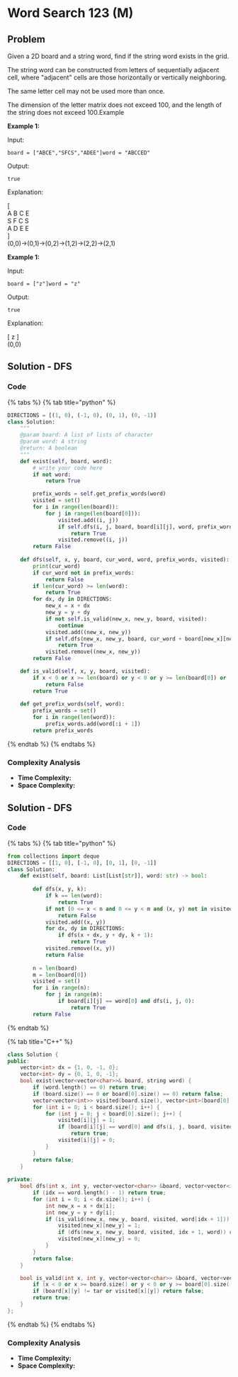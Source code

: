 # Word Search 123 (M)

## Problem

Given a 2D board and a string word, find if the string word exists in the grid.

The string word can be constructed from letters of sequentially adjacent cell, where "adjacent" cells are those horizontally or vertically neighboring.

The same letter cell may not be used more than once.

The dimension of the letter matrix does not exceed 100, and the length of the string does not exceed 100.Example

**Example 1:**

Input:

```
board = ["ABCE","SFCS","ADEE"]word = "ABCCED"
```

Output:

```
true
```

Explanation:

\[\
A B C E\
S F C S\
A D E E\
]\
(0,0)->(0,1)->(0,2)->(1,2)->(2,2)->(2,1)

**Example 1:**

Input:

```
board = ["z"]word = "z"
```

Output:

```
true
```

Explanation:

\[ z ]\
(0,0)

## Solution - DFS

### Code

{% tabs %}
{% tab title="python" %}
```python
DIRECTIONS = [(1, 0), (-1, 0), (0, 1), (0, -1)]
class Solution:
    """
    @param board: A list of lists of character
    @param word: A string
    @return: A boolean
    """
    def exist(self, board, word):
        # write your code here
        if not word:
            return True

        prefix_words = self.get_prefix_words(word)
        visited = set()
        for i in range(len(board)):
            for j in range(len(board[0])):
                visited.add((i, j))
                if self.dfs(i, j, board, board[i][j], word, prefix_words, visited):
                    return True
                visited.remove((i, j))
        return False
    
    def dfs(self, x, y, board, cur_word, word, prefix_words, visited):
        print(cur_word)
        if cur_word not in prefix_words:
            return False
        if len(cur_word) >= len(word):
            return True
        for dx, dy in DIRECTIONS:
            new_x = x + dx
            new_y = y + dy
            if not self.is_valid(new_x, new_y, board, visited):
                continue
            visited.add((new_x, new_y))
            if self.dfs(new_x, new_y, board, cur_word + board[new_x][new_y], word, prefix_words, visited):
                return True
            visited.remove((new_x, new_y))
        return False

    def is_valid(self, x, y, board, visited):
        if x < 0 or x >= len(board) or y < 0 or y >= len(board[0]) or (x, y) in visited:
            return False
        return True   
    
    def get_prefix_words(self, word):
        prefix_words = set()
        for i in range(len(word)):
            prefix_words.add(word[:i + 1])
        return prefix_words
```
{% endtab %}
{% endtabs %}

### Complexity Analysis

* **Time Complexity:**
* **Space Complexity:**



## Solution - DFS

### Code

{% tabs %}
{% tab title="python" %}
```python
from collections import deque
DIRECTIONS = [[1, 0], [-1, 0], [0, 1], [0, -1]]
class Solution:
    def exist(self, board: List[List[str]], word: str) -> bool:
        
        def dfs(x, y, k):
            if k == len(word):
                return True
            if not (0 <= x < n and 0 <= y < m and (x, y) not in visited and board[x][y] == word[k]):
                return False
            visited.add((x, y))
            for dx, dy in DIRECTIONS:
                if dfs(x + dx, y + dy, k + 1):
                    return True
            visited.remove((x, y))
            return False
        
        n = len(board)
        m = len(board[0])
        visited = set()
        for i in range(n):
            for j in range(m):
                if board[i][j] == word[0] and dfs(i, j, 0):
                    return True
        return False
```
{% endtab %}

{% tab title="C++" %}
```cpp
class Solution {
public:
    vector<int> dx = {1, 0, -1, 0};
    vector<int> dy = {0, 1, 0, -1};
    bool exist(vector<vector<char>>& board, string word) {
        if (word.length() == 0) return true;
        if (board.size() == 0 or board[0].size() == 0) return false;
        vector<vector<int>> visited(board.size(), vector<int>(board[0].size(), 0));
        for (int i = 0; i < board.size(); i++) {
            for (int j = 0; j < board[0].size(); j++) {
                visited[i][j] = 1;
                if (board[i][j] == word[0] and dfs(i, j, board, visited, 0, word)) 
                    return true;
                visited[i][j] = 0;
            }
        }
        return false;
    }
    
private:
    bool dfs(int x, int y, vector<vector<char>> &board, vector<vector<int>>& visited, int idx, string word) {
        if (idx == word.length() - 1) return true;
        for (int i = 0; i < dx.size(); i++) {
            int new_x = x + dx[i];
            int new_y = y + dy[i];
            if (is_valid(new_x, new_y, board, visited, word[idx + 1])) {
                visited[new_x][new_y] = 1;
                if (dfs(new_x, new_y, board, visited, idx + 1, word)) return true;
                visited[new_x][new_y] = 0;
            }
        }
        return false;
    }   

    bool is_valid(int x, int y, vector<vector<char>> &board, vector<vector<int>>& visited, char tar) {
        if (x < 0 or x >= board.size() or y < 0 or y >= board[0].size()) return false;
        if (board[x][y] != tar or visited[x][y]) return false;
        return true;
    }
};
```
{% endtab %}
{% endtabs %}

### Complexity Analysis

* **Time Complexity:**
* **Space Complexity:**
